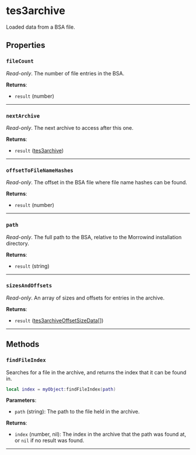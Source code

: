 <!---
	This file is autogenerated. Do not edit this file manually. Your changes will be ignored.
	More information: https://github.com/MWSE/MWSE/tree/master/docs
-->

# tes3archive

Loaded data from a BSA file.

## Properties

### `fileCount`
<div class="search_terms" style="display: none">filecount</div>

*Read-only*. The number of file entries in the BSA.

**Returns**:

* `result` (number)

***

### `nextArchive`
<div class="search_terms" style="display: none">nextarchive</div>

*Read-only*. The next archive to access after this one.

**Returns**:

* `result` ([tes3archive](../../types/tes3archive))

***

### `offsetToFileNameHashes`
<div class="search_terms" style="display: none">offsettofilenamehashes</div>

*Read-only*. The offset in the BSA file where file name hashes can be found.

**Returns**:

* `result` (number)

***

### `path`
<div class="search_terms" style="display: none">path</div>

*Read-only*. The full path to the BSA, relative to the Morrowind installation directory.

**Returns**:

* `result` (string)

***

### `sizesAndOffsets`
<div class="search_terms" style="display: none">sizesandoffsets</div>

*Read-only*. An array of sizes and offsets for entries in the archive.

**Returns**:

* `result` ([tes3archiveOffsetSizeData](../../types/tes3archiveOffsetSizeData)[])

***

## Methods

### `findFileIndex`
<div class="search_terms" style="display: none">findfileindex, fileindex</div>

Searches for a file in the archive, and returns the index that it can be found in.

```lua
local index = myObject:findFileIndex(path)
```

**Parameters**:

* `path` (string): The path to the file held in the archive.

**Returns**:

* `index` (number, nil): The index in the archive that the path was found at, or `nil` if no result was found.

***


